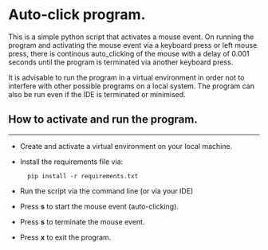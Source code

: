 # Auto-click program.

This is a simple python script that activates a mouse event. On running the program and activating the mouse event via a keyboard press or left mouse press, there is continous auto_clicking of the mouse with a delay of 0.001 seconds until the program is terminated via another keyboard press.

It is advisable to run the program in a virtual environment in order not to interfere with other possible programs on a local system. The program can also be run even if the IDE is terminated or minimised.


## How to activate and run the program.
----

- Create and activate a virtual environment on your local machine.

- Install the requirements file via:

        pip install -r requirements.txt

- Run the script via the command line (or via your IDE)

- Press **s** to start the mouse event (auto-clicking).

- Press **s** to terminate the mouse event.

- Press **x** to exit the program.